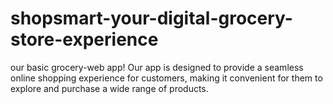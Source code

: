 # shopsmart-your-digital-grocery-store-experience
our basic grocery-web app! Our app is designed to provide a seamless online shopping experience for customers, making it convenient for them to explore and purchase a wide range of products. 
